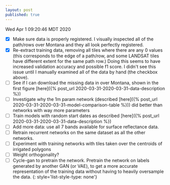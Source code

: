 ```yaml
---
layout: post
published: true
---
```

Wed Apr 1 09:20:46 MDT 2020


- [x] Make sure data is properly registered. I visually inspected all of the path/rows over Montana and they all look perfectly registered.
- [x] Re-extract training data, removing all tiles where there are any 0 values (this corresponds to
  the edge of a path/row, and some LANDSAT tiles have different extent for the same path row.)
  Doing this seems to have increased validation accuracy and possible f1 score. I didn't see this
  issue until I manually examined all of the data by hand (the checkbox above).
- [ ] See if I can download the missing data in over Montana, shown in the first figure [here]({%
  post_url 2020-03-31-2020-03-31-data-description %})
- [ ] Investigate why the 1m param network (described [here]({% post_url 2020-03-31-2020-03-31-model-comparison-table %})) did better than networks with way more parameters
- [ ] Train models with random start dates as described [here]({% post_url 2020-03-31-2020-03-31-data-description %}) 
- [ ] Add more data: use all 7 bands available for surface reflectance data.
- [ ] Retrain recurrent networks on the same dataset as all the other networks.
- [ ] Experiment with training networks with tiles taken over the centroids of irrigated polygons
- [ ] Weight orthogonality?
- [ ] Cycle-gan to pretrain the network. Pretrain the network on labels generated by another GAN (or VAE),
to get a more accurate representation of the training data without having to heavily oversample the
data.
{: style='list-style-type: none'}
